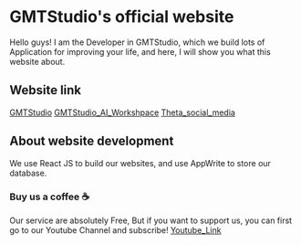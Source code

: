 # GMTStudio's official website 

Hello guys! I am the Developer in GMTStudio, which we build lots of Application for improving your life, and here, I will show you what this website about.

## Website link

[GMTStudio](https://gmtstudio-tech.vercel.app/)
[GMTStudio_AI_Workshpace](https://gmt-studio-ai-workspace.vercel.app/)
[Theta_social_media](https://theta-plum.vercel.app/)

## About website development

We use React JS to build our websites, and use AppWrite to store our database.

### Buy us a coffee ☕️

Our service are absolutely Free, But if you want to support us, you can first go to our Youtube Channel and subscribe! 
[Youtube_Link](https://www.youtube.com/@DuckAlstonLeaveLucus)
